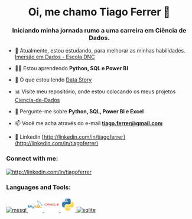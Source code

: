 <h1 align="center">Oi, me chamo Tiago Ferrer 🖖</h1>
<h3 align="center">Iniciando minha jornada rumo a uma carreira em Ciência de Dados.</h3>

- 🚧 Atualmente, estou estudando, para melhorar as minhas habilidades. [Imersão em Dados - Escola DNC](https://www.escoladnc.com.br/imersao-em-dados)

- 👨‍🎓 Estou aprendendo **Python, SQL e Power BI**

- 📕 O que estou lendo [Data Story](https://www.amazon.com.br/Data-Story-Explique-inspire-hist%C3%B3rias/dp/6555203013)

- 📊 Visite meu repositório, onde estou colocando os meus projetos [Ciencia-de-Dados](https://github.com/TiagoFerrer/Ciencia-de-Dados.git)

- 💬 Pergunte-me sobre **Python, SQL, Power BI e Excel**

- 📫 Você me acha através do e-mail **tiago.ferrer@gmail.com**

- 🔗 LinkedIn [http://linkedin.com/in/tiagoferrer](http://linkedin.com/in/tiagoferrer)

<h3 align="left">Connect with me:</h3>
<p align="left">
<a href="https://linkedin.com/in/http://linkedin.com/in/tiagoferrer" target="blank"><img align="center" src="https://raw.githubusercontent.com/rahuldkjain/github-profile-readme-generator/master/src/images/icons/Social/linked-in-alt.svg" alt="http://linkedin.com/in/tiagoferrer" height="30" width="40" /></a>
</p>

<h3 align="left">Languages and Tools:</h3>
<p align="left"> <a href="https://www.microsoft.com/en-us/sql-server" target="_blank" rel="noreferrer"> <img src="https://www.svgrepo.com/show/303229/microsoft-sql-server-logo.svg" alt="mssql" width="40" height="40"/> </a> <a href="https://www.mysql.com/" target="_blank" rel="noreferrer"> <img src="https://raw.githubusercontent.com/devicons/devicon/master/icons/mysql/mysql-original-wordmark.svg" alt="mysql" width="40" height="40"/> </a> <a href="https://www.oracle.com/" target="_blank" rel="noreferrer"> <img src="https://raw.githubusercontent.com/devicons/devicon/master/icons/oracle/oracle-original.svg" alt="oracle" width="40" height="40"/> </a> <a href="https://www.python.org" target="_blank" rel="noreferrer"> <img src="https://raw.githubusercontent.com/devicons/devicon/master/icons/python/python-original.svg" alt="python" width="40" height="40"/> </a> <a href="https://www.sqlite.org/" target="_blank" rel="noreferrer"> <img src="https://www.vectorlogo.zone/logos/sqlite/sqlite-icon.svg" alt="sqlite" width="40" height="40"/> </a> </p>

